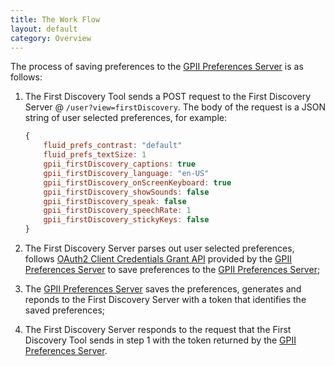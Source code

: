 ```yaml
---
title: The Work Flow
layout: default
category: Overview
---
```


The process of saving preferences to the [GPII Preferences Server](https://github.com/GPII/universal/blob/master/documentation/PreferencesServer.md) is as follows:

1. The First Discovery Tool sends a POST request to the First Discovery Server @ `/user?view=firstDiscovery`. The body of the request is a JSON string of user selected preferences, for example:
    ```javascript
    {
        fluid_prefs_contrast: "default"
        fluid_prefs_textSize: 1
        gpii_firstDiscovery_captions: true
        gpii_firstDiscovery_language: "en-US"
        gpii_firstDiscovery_onScreenKeyboard: true
        gpii_firstDiscovery_showSounds: false
        gpii_firstDiscovery_speak: false
        gpii_firstDiscovery_speechRate: 1
        gpii_firstDiscovery_stickyKeys: false
    }
    ```

2. The First Discovery Server parses out user selected preferences, follows [OAuth2 Client Credentials Grant API](https://wiki.gpii.net/w/GPII_OAuth_2_Guide#Client_Credentials_Grant) provided by the [GPII Preferences Server](https://github.com/GPII/universal/blob/master/documentation/PreferencesServer.md) to save preferences to the [GPII Preferences Server](https://github.com/GPII/universal/blob/master/documentation/PreferencesServer.md);

3. The [GPII Preferences Server](https://github.com/GPII/universal/blob/master/documentation/PreferencesServer.md) saves the preferences, generates and reponds to the First Discovery Server with a token that identifies the saved preferences;

4. The First Discovery Server responds to the request that the First Discovery Tool sends in step 1 with the token returned by the [GPII Preferences Server](https://github.com/GPII/universal/blob/master/documentation/PreferencesServer.md).
